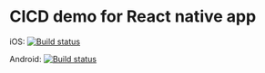 # CICD demo for React native app

iOS: [![Build status](https://build.appcenter.ms/v0.1/apps/8631af0e-95d1-4b63-a12b-9f782d98e810/branches/dev/badge)](https://appcenter.ms)

Android: [![Build status](https://build.appcenter.ms/v0.1/apps/744d89e2-cefb-4cdb-b97c-a76474cdfb44/branches/dev/badge)](https://appcenter.ms)
